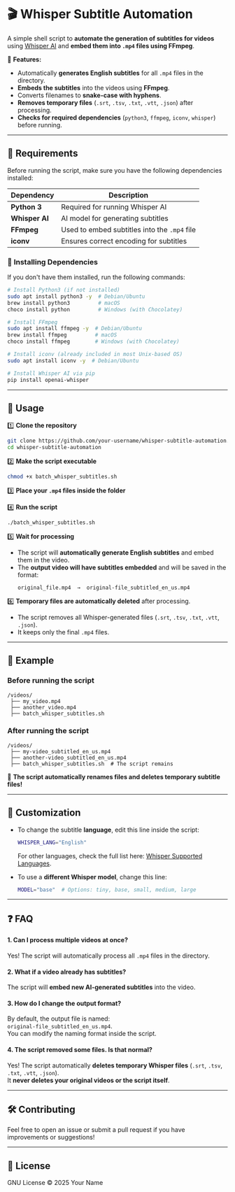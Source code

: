 # 🎬 Whisper Subtitle Automation

A simple shell script to **automate the generation of subtitles for videos** using [Whisper AI](https://github.com/openai/whisper) and **embed them into `.mp4` files using FFmpeg**.

🚀 **Features:**
- Automatically **generates English subtitles** for all `.mp4` files in the directory.
- **Embeds the subtitles** into the videos using **FFmpeg**.
- Converts filenames to **snake-case with hyphens**.
- **Removes temporary files** (`.srt`, `.tsv`, `.txt`, `.vtt`, `.json`) after processing.
- **Checks for required dependencies** (`python3`, `ffmpeg`, `iconv`, `whisper`) before running.

---

## 📌 **Requirements**
Before running the script, make sure you have the following dependencies installed:

| Dependency  | Description |
|-------------|------------|
| **Python 3**  | Required for running Whisper AI |
| **Whisper AI** | AI model for generating subtitles |
| **FFmpeg** | Used to embed subtitles into the `.mp4` file |
| **iconv** | Ensures correct encoding for subtitles |

### 🔹 **Installing Dependencies**
If you don't have them installed, run the following commands:

```bash
# Install Python3 (if not installed)
sudo apt install python3 -y  # Debian/Ubuntu
brew install python3         # macOS
choco install python         # Windows (with Chocolatey)

# Install FFmpeg
sudo apt install ffmpeg -y  # Debian/Ubuntu
brew install ffmpeg         # macOS
choco install ffmpeg        # Windows (with Chocolatey)

# Install iconv (already included in most Unix-based OS)
sudo apt install iconv -y  # Debian/Ubuntu

# Install Whisper AI via pip
pip install openai-whisper
```

---

## 🚀 **Usage**
1️⃣ **Clone the repository**
```bash
git clone https://github.com/your-username/whisper-subtitle-automation.git
cd whisper-subtitle-automation
```

2️⃣ **Make the script executable**
```bash
chmod +x batch_whisper_subtitles.sh
```

3️⃣ **Place your `.mp4` files inside the folder**

4️⃣ **Run the script**
```bash
./batch_whisper_subtitles.sh
```

5️⃣ **Wait for processing**
- The script will **automatically generate English subtitles** and embed them in the video.
- The **output video will have subtitles embedded** and will be saved in the format:
  ```
  original_file.mp4  →  original-file_subtitled_en_us.mp4
  ```

6️⃣ **Temporary files are automatically deleted** after processing.
- The script removes all Whisper-generated files (`.srt`, `.tsv`, `.txt`, `.vtt`, `.json`).
- It keeps only the final `.mp4` files.

---

## 📌 **Example**
### **Before running the script**
```
/videos/
 ├── my_video.mp4
 ├── another_video.mp4
 ├── batch_whisper_subtitles.sh
```

### **After running the script**
```
/videos/
 ├── my-video_subtitled_en_us.mp4
 ├── another-video_subtitled_en_us.mp4
 ├── batch_whisper_subtitles.sh  # The script remains
```
🚀 **The script automatically renames files and deletes temporary subtitle files!**

---

## 🔧 **Customization**
- To change the subtitle **language**, edit this line inside the script:
  ```bash
  WHISPER_LANG="English"
  ```
  For other languages, check the full list here: [Whisper Supported Languages](https://github.com/openai/whisper/blob/main/whisper/tokenizer.py#L10).

- To use a **different Whisper model**, change this line:
  ```bash
  MODEL="base"  # Options: tiny, base, small, medium, large
  ```

---

## ❓ **FAQ**
#### **1. Can I process multiple videos at once?**
Yes! The script will automatically process all `.mp4` files in the directory.

#### **2. What if a video already has subtitles?**
The script will **embed new AI-generated subtitles** into the video.

#### **3. How do I change the output format?**
By default, the output file is named:  
`original-file_subtitled_en_us.mp4`.  
You can modify the naming format inside the script.

#### **4. The script removed some files. Is that normal?**
Yes! The script automatically **deletes temporary Whisper files** (`.srt`, `.tsv`, `.txt`, `.vtt`, `.json`).  
It **never deletes your original videos or the script itself**.

---

## 🛠 **Contributing**
Feel free to open an issue or submit a pull request if you have improvements or suggestions!

---

## 📜 **License**
GNU License © 2025 Your Name
